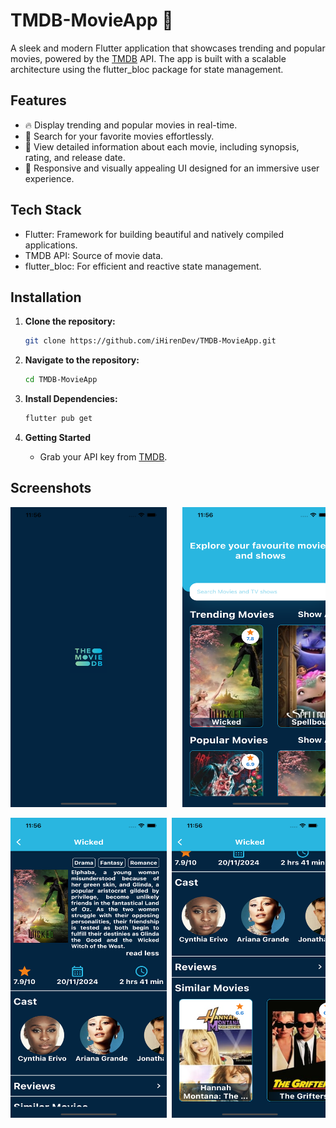 # TMDB-MovieApp  🎥


A sleek and modern Flutter application that showcases trending and popular movies, powered by the [TMDB](https://www.themoviedb.org/) API. The app is built with a scalable architecture using the flutter_bloc package for state management.

## Features
- 🔥 Display trending and popular movies in real-time.
- 🔎 Search for your favorite movies effortlessly.
- 📖 View detailed information about each movie, including synopsis, rating, and release date.
- 🎨 Responsive and visually appealing UI designed for an immersive user experience.

## Tech Stack
- Flutter: Framework for building beautiful and natively compiled applications.
- TMDB API: Source of movie data.
- flutter_bloc: For efficient and reactive state management.

## Installation
1. **Clone the repository:**

    ```bash
    git clone https://github.com/iHirenDev/TMDB-MovieApp.git
    ```
2. **Navigate to the repository:**
  
    ```bash
    cd TMDB-MovieApp
    ```
3. **Install Dependencies:**
  
    ```bash
    flutter pub get 
    ``` 
4. **Getting Started**

   - Grab your API key from [TMDB](https://www.themoviedb.org/).
  
## Screenshots

<pre><img src="splash.png" width="250" height="480">   <img src="home.png" width="250" height="480">   <img src="movie_details.png" width="250" height="480"></pre>

<pre><img src="movie_details2.png" width="250" height="480"> <img src="movie_details3.png" width="250" height="480">  <img src="search_movie.png" width="250" height="480"></pre>






